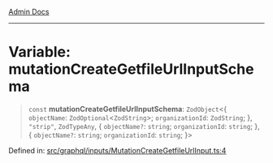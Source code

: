 [Admin Docs](/)

***

# Variable: mutationCreateGetfileUrlInputSchema

> `const` **mutationCreateGetfileUrlInputSchema**: `ZodObject`\<\{ `objectName`: `ZodOptional`\<`ZodString`\>; `organizationId`: `ZodString`; \}, `"strip"`, `ZodTypeAny`, \{ `objectName?`: `string`; `organizationId`: `string`; \}, \{ `objectName?`: `string`; `organizationId`: `string`; \}\>

Defined in: [src/graphql/inputs/MutationCreateGetfileUrlInput.ts:4](https://github.com/Sourya07/talawa-api/blob/ead7a48e0174153214ee7311f8b242ee1c1a12ca/src/graphql/inputs/MutationCreateGetfileUrlInput.ts#L4)
